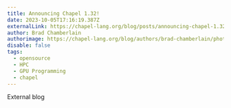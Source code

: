 ```yaml
---
title: Announcing Chapel 1.32!
date: 2023-10-05T17:16:19.387Z
externalLink: https://chapel-lang.org/blog/posts/announcing-chapel-1.32/
author: Brad Chamberlain
authorimage: https://chapel-lang.org/blog/authors/brad-chamberlain/photo.jpg
disable: false
tags:
  - opensource
  - HPC
  - GPU Programming
  - chapel
---
```

E﻿xternal blog